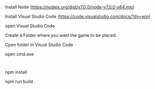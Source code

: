 Install Node
(https://nodejs.org/dist/v7.0.0/node-v7.0.0-x64.msi)

Install Visual Studio Code
(https://code.visualstudio.com/docs/?dv=win)

open Visual Studio Code

Create a Folder where you want the game to be placed.

Open folder in Visual Studio Code

open cmd.exe

```


```


npm install

npm run build